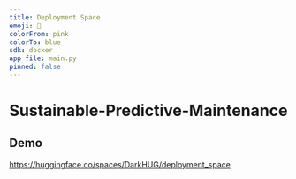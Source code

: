 ```yaml
---
title: Deployment Space
emoji: 🏃
colorFrom: pink
colorTo: blue
sdk: docker
app file: main.py
pinned: false
---
```


# Sustainable-Predictive-Maintenance

## Demo
https://huggingface.co/spaces/DarkHUG/deployment_space


